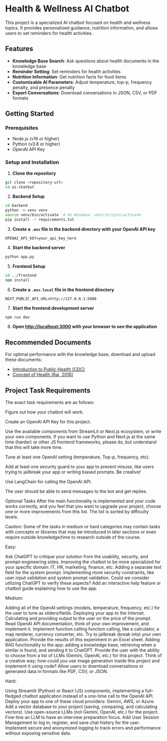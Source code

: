 # Health & Wellness AI Chatbot

This project is a specialized AI chatbot focused on health and wellness topics. It provides personalized guidance, nutrition information, and allows users to set reminders for health activities.

## Features

- **Knowledge Base Search**: Ask questions about health documents in the knowledge base
- **Reminder Setting**: Set reminders for health activities
- **Nutrition Information**: Get nutrition facts for food items
- **Customizable AI Parameters**: Adjust temperature, top-p, frequency penalty, and presence penalty
- **Export Conversations**: Download conversations in JSON, CSV, or PDF formats

## Getting Started

### Prerequisites

- Node.js (v16 or higher)
- Python (v3.8 or higher)
- OpenAI API Key

### Setup and Installation

1. **Clone the repository**

```bash
git clone <repository-url>
cd ai-chatbot
```

2. **Backend Setup**

```bash
cd backend
python -m venv venv
source venv/bin/activate  # On Windows: venv\Scripts\activate
pip install -r requirements.txt
```

3. **Create a `.env` file in the backend directory with your OpenAI API key**

```
OPENAI_API_KEY=your_api_key_here
```

4. **Start the backend server**

```bash
python app.py
```

5. **Frontend Setup**

```bash
cd ../frontend
npm install
```

6. **Create a `.env.local` file in the frontend directory**

```
NEXT_PUBLIC_API_URL=http://127.0.0.1:5000
```

7. **Start the frontend development server**

```bash
npm run dev
```

8. **Open [http://localhost:3000](http://localhost:3000) with your browser to see the application**

## Recommended Documents

For optimal performance with the knowledge base, download and upload these documents:

- [Introduction to Public Health (CDC)](https://www.cdc.gov/training-publichealth101/media/pdfs/introduction-to-public-health.pdf)
- [Concept of Health (Rai, 2016)](https://www.gfmer.ch/GFMER_members/pdf/Concept-health-Rai-2016.pdf)

## Project Task Requirements

The exact task requirements are as follows:

Figure out how your chatbot will work.

Create an OpenAI API Key for this project.

Use the available components from StreamLit or Next.js ecosystem, or write your own components. If you want to use Python and Next.js at the same time (harder) or other JS frontend frameworks, please do, but understand that this will take more time.

Tune at least one OpenAI setting (temperature, Top-p, frequency, etc).

Add at least one security guard to your app to prevent misuse, like users trying to jailbreak your app or writing biased prompts. Be creative!

Use LangChain for calling the OpenAI API.

The user should be able to send messages to the bot and get replies.

Optional Tasks
After the main functionality is implemented and your code works correctly, and you feel that you want to upgrade your project, choose one or more improvements from this list. The list is sorted by difficulty levels.

Caution: Some of the tasks in medium or hard categories may contain tasks with concepts or libraries that may be introduced in later sections or even require outside knowledge/time to research outside of the course.

Easy:

Ask ChatGPT to critique your solution from the usability, security, and prompt-engineering sides.
Improving the chatbot to be more specialized for your specific domain: IT, HR, marketing, finance, etc.
Adding a separate text field for the system prompt.
Implementing more security constraints, like user input validation and system prompt validation. Could we consider utilizing ChatGPT to verify these aspects?
Add an interactive help feature or chatbot guide explaining how to use the app.


Medium:

Adding all of the OpenAI settings (models, temperature, frequency, etc.) for the user to tune as sliders/fields.
Deploying your app to the Internet.
Calculating and providing output to the user on the price of the prompt.
Read OpenAI API documentation, think of your own improvement, and implement it.
Implement function calling function calling, like a calculator, a map renderer, currency converter, etc.
Try to jailbreak (break into) your own application. Provide the results of this experiment in an Excel sheet.
Adding RAG functionality to the app: adding a knowledge base, retrieving when a similar is found, and sending it to ChatGPT.
Provide the user with the ability to choose from a list of LLMs (Gemini, OpenAI, etc.) for this project.
Think of a creative way; how could you use image generation inside this project and implement it using code?
Allow users to download conversations or generated data in formats like PDF, CSV, or JSON.


Hard:

Using Streamlit (Python) or React (JS) components, implementing a full-fledged chatbot application instead of a one-time call to the OpenAI API.
Deploy your app to one of these cloud providers: Gemini, AWS, or Azure.
Add a vector database to your project (saving, comparing, and calculating vectors).
Use open-source LLMs (not Gemini, OpenAI, etc.) for the project.
Fine-tine an LLM to have an interview preparation focus.
Add User Session Management to log in, register, and save chat history for the user.
Implement secure and anonymized logging to track errors and performance without exposing sensitive data.
